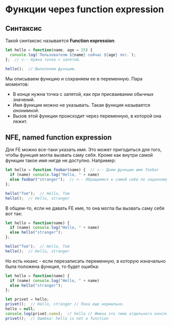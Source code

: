 # Функции через function expression

## Синтаксис

Такой синтаксис называется **Function expression**:

```javascript
let hello = function(name, age = 25) {
  console.log(`Пользователю ${name} сейчас ${age} лет.`);
};  // <-- Нужна точка с запятой.

hello();  // Выполняем функцию.
```

Мы описываем функцию и сохраняем ее в переменную. Пара моментов:

* В конце нужна точка с запятой, как при присваивании обычных значений.
* Имя функции можно не указывать. Такая функция называется *анонимной*.
* Вызов этой функции происходит через переменную, в которой она лежит.

## NFE, named function expression

Для FE можно все-таки указать имя. Это может пригодиться для того, чтобы функция могла вызвать саму себя. Кроме как внутри самой функции такое имя нигде не доступно. Например:

```javascript
let hello = function foobar(name) {  // <-- Даем функции имя foobar
  if (name) console.log("Hello, " + name)
  else foobar("stranger");  // <-- Обращаемся к самой себе по заданному имени
};

hello("Tom");  // Hello, Tom
hello();  // Hello, stranger
```

В общем-то, если не давать FE имя, то она могла бы вызвать саму себя вот так:

```javascript
let hello = function(name) {
  if (name) console.log("Hello, " + name)
  else hello("stranger");
};

hello("Tom");  // Hello, Tom
hello();  // Hello, stranger
```

Но есть нюанс - если перезаписать переменную, в которую изначально была положена функция, то будет ошибка:

```javascript
let hello = function(name) {
  if (name) console.log("Hello, " + name)
  else hello("stranger");
};

let privet = hello;
privet();  // Hello, stranger // Пока еще нормально.
hello = null;
console.log(privet.name);  // hello // Имена это тема отдельного конспекта, а тут просто чтоб было
privet();  // Ошибка: hello is not a function
```

